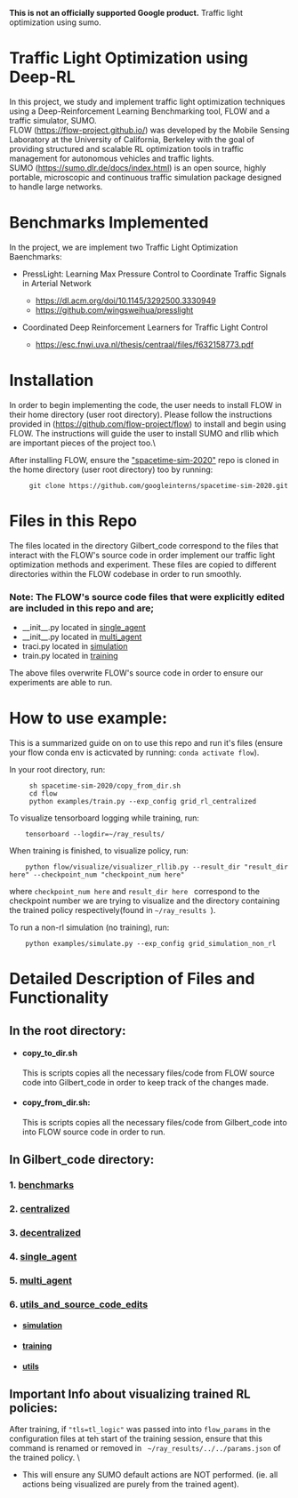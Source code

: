 **This is not an officially supported Google product.** 
Traffic light optimization using sumo.

# Traffic Light Optimization using Deep-RL
In this project, we study and implement traffic light optimization techniques using a Deep-Reinforcement Learning Benchmarking tool, FLOW and a traffic simulator, SUMO.\
FLOW (https://flow-project.github.io/)  was developed by the Mobile Sensing Laboratory at the University of California, Berkeley with the goal of providing structured and scalable RL optimization tools in traffic management for autonomous vehicles and traffic lights. \
SUMO (https://sumo.dlr.de/docs/index.html) is an open source, highly portable, microscopic and continuous traffic simulation package designed to handle large networks. 

# Benchmarks Implemented
In the project, we are implement two Traffic Light Optimization Baenchmarks:
- PressLight: Learning Max Pressure Control to Coordinate Traffic Signals in Arterial Network
    - https://dl.acm.org/doi/10.1145/3292500.3330949
    - https://github.com/wingsweihua/presslight

- Coordinated Deep Reinforcement Learners for Traffic Light Control 
    - https://esc.fnwi.uva.nl/thesis/centraal/files/f632158773.pdf

# Installation
In order to begin implementing the code, the user needs to install FLOW in their home directory (user root directory). Please follow the instructions provided in (https://github.com/flow-project/flow) to install and begin using FLOW.
The instructions will guide the user to install SUMO and rllib which are important pieces of the project too.\

After installing FLOW, ensure the ["spacetime-sim-2020"](https://github.com/googleinterns/spacetime-sim-2020.git) repo is cloned in the home directory (user root directory) too by running:
   ```shell
        git clone https://github.com/googleinterns/spacetime-sim-2020.git
   ```

# Files in this Repo
The files located in the directory Gilbert_code correspond to the files that interact with the FLOW's source code in order implement our traffic light optimization methods and experiment. These files are copied to different directories within the FLOW codebase in order to run smoothly.

### Note: The FLOW's source code files that were explicitly edited are included in this repo and are; 
 - \_\_init\_\_.py located in [single_agent](https://github.com/googleinterns/spacetime-sim-2020/tree/master/Gilbert_code/single_agent)
 - \_\_init\_\_.py located in [multi_agent](https://github.com/googleinterns/spacetime-sim-2020/tree/master/Gilbert_code/multi_agent)
 - traci.py located in [simulation](https://github.com/googleinterns/spacetime-sim-2020/tree/master/Gilbert_code/utils_and_source_code_edits/simulation)
 - train.py located in [training](https://github.com/googleinterns/spacetime-sim-2020/tree/master/Gilbert_code/utils_and_source_code_edits/training)

The above files overwrite FLOW's source code in order to ensure our experiments are able to run.

# How to use example:
This is a summarized guide on on to use this repo and run it's files (ensure your flow conda env is acticvated by running:  ```conda activate flow```).

In your root directory, run:
   ```shell
        sh spacetime-sim-2020/copy_from_dir.sh
        cd flow
        python examples/train.py --exp_config grid_rl_centralized
   ```

To visualize tensorboard logging while training, run:
     
```shell
    tensorboard --logdir=~/ray_results/
```

When training is finished, to visualize policy, run:
    
```shell
    python flow/visualize/visualizer_rllib.py --result_dir "result_dir here" --checkpoint_num "checkpoint_num here"
```
where ```checkpoint_num here``` and ```result_dir here ``` correspond to the checkpoint number we are trying to visualize and the directory containing the trained policy respectively(found in ```~/ray_results ```). 

To run a non-rl simulation (no training), run:
```shell
    python examples/simulate.py --exp_config grid_simulation_non_rl
```

#  Detailed Description of Files and Functionality
## In the root directory:
- ####  copy_to_dir.sh
   This is scripts copies all the necessary files/code from FLOW source code into Gilbert_code in order to keep track of the changes made.
- #### copy_from_dir.sh:
    This is scripts copies all the necessary files/code from Gilbert_code into into FLOW source code in order to run.

## In Gilbert_code directory:
### 1. [benchmarks](https://github.com/googleinterns/spacetime-sim-2020/tree/master/Gilbert_code/benchmarks)
### 2. [centralized](https://github.com/googleinterns/spacetime-sim-2020/tree/master/Gilbert_code/centralized)
### 3. [decentralized](https://github.com/googleinterns/spacetime-sim-2020/tree/master/Gilbert_code/decentralized)
### 4. [single_agent](https://github.com/googleinterns/spacetime-sim-2020/tree/master/Gilbert_code/single_agent)    
### 5. [multi_agent](https://github.com/googleinterns/spacetime-sim-2020/tree/master/Gilbert_code/multi_agent)
### 6. [utils_and_source_code_edits](https://github.com/googleinterns/spacetime-sim-2020/tree/master/Gilbert_code/utils_and_source_code_edits)
   - #### [simulation](https://github.com/googleinterns/spacetime-sim-2020/tree/master/Gilbert_code/utils_and_source_code_edits/simulation)
   - #### [training](https://github.com/googleinterns/spacetime-sim-2020/tree/master/Gilbert_code/utils_and_source_code_edits/training)
   - #### [utils](https://github.com/googleinterns/spacetime-sim-2020/tree/master/Gilbert_code/utils_and_source_code_edits/utils)

## Important Info about visualizing trained RL policies:
After training, if ``` "tls=tl_logic" ``` was passed into into ``` flow_params ``` in the configuration files at teh start of the training session, ensure that this command is renamed or removed in ``` ~/ray_results/../../params.json``` of the trained policy. \
   - This will ensure any SUMO default actions are NOT performed. (ie. all actions being visualized are purely from the trained agent).


